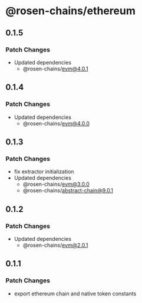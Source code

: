 # @rosen-chains/ethereum

## 0.1.5

### Patch Changes

- Updated dependencies
  - @rosen-chains/evm@4.0.1

## 0.1.4

### Patch Changes

- Updated dependencies
  - @rosen-chains/evm@4.0.0

## 0.1.3

### Patch Changes

- fix extractor initialization
- Updated dependencies
  - @rosen-chains/evm@3.0.0
  - @rosen-chains/abstract-chain@9.0.1

## 0.1.2

### Patch Changes

- Updated dependencies
  - @rosen-chains/evm@2.0.1

## 0.1.1

### Patch Changes

- export ethereum chain and native token constants
